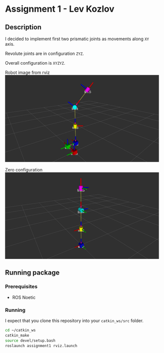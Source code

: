 # Assignment 1 - Lev Kozlov

## Description

I decided to implement first two prismatic joints as movements along `XY` axis.

Revolute joints are in configuration `ZYZ`.

Overall configuration is `XYZYZ`.

Robot image from rviz
![Robot image](assets/robot.png)

Zero configuration
![Zero config](assets/zero.png)

## Running package

### Prerequisites

- ROS Noetic

### Running

I expect that you clone this repository into your `catkin_ws/src` folder.

```bash
cd ~/catkin_ws
catkin_make
source devel/setup.bash
roslaunch assignment1 rviz.launch
```

